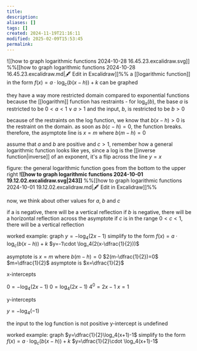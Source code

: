 ```yaml
---
title: 
description: 
aliases: []
tags: []
created: 2024-11-19T21:16:11
modified: 2025-02-09T15:53:45
permalink:
---
```


![[how to graph logarithmic functions 2024-10-28 16.45.23.excalidraw.svg]]
%%[[how to graph logarithmic functions 2024-10-28 16.45.23.excalidraw.md|🖋 Edit in Excalidraw]]%%
a [[logarithmic function]] in the form $f(x)=a\cdot\log_c(b(x-h))+k$ can be graphed

they have a way more restricted domain compared to exponential functions because the [[logarithm]] function has restraints - for $\log_a(b)$, the base $a$ is restricted to be $0<a<1\lor a>1$ and the input, $b$, is restricted to be $b>0$

because of the restraints on the log function, we know that $b(x-h)>0$ is the restraint on the domain. as soon as $b(c-h)=0$, the function breaks. therefore, the asymptote line is $x=m$ where $b(m-h)=0$

assume that $a$ and $b$ are positive and $c>1$, remember how a general logarithmic function looks like
yes, since a log is the [[inverse function|inverse]] of an exponent, it's a flip across the line $y=x$

figure: the general logarithmic function goes from the bottom to the upper right
**![[how to graph logarithmic functions 2024-10-01 19.12.02.excalidraw.svg|243]]**
%%[[how to graph logarithmic functions 2024-10-01 19.12.02.excalidraw.md|🖋 Edit in Excalidraw]]%%


now, we think about other values for $a$, $b$ and $c$

if a is negative, there will be a vertical reflection
if $b$ is negative, there will be a horizontal reflection across the asymptote
if $c$ is in the range $0<c<1$, there will be a vertical reflection


worked example: graph $y=-\log_4(2x-1)$
simplify to the form $f(x)=a\cdot\log_c(b(x-h))+k$
$y=-1\cdot \log_4(2(x-\dfrac{1}{2}))$

asymptote is $x=m$ where $b(m-h)=0$
$2(m-\dfrac{1}{2})=0$
$m=\dfrac{1}{2}$
asymptote is $x=\dfrac{1}{2}$

x-intercepts

$0=-\log_4(2x-1)$
$0=\log_4(2x-1)$
$4^0=2x-1$
$x=1$

y-intercepts

$y=-\log_4(-1)$

the input to the log function is not positive
y-intercept is undefined




worked example: graph $y=\dfrac{1}{2}\log_4(x+1)-1$
simplify to the form $f(x)=a\cdot\log_c(b(x-h))+k$
$y=\dfrac{1}{2}\cdot \log_4(x+1)-1$
